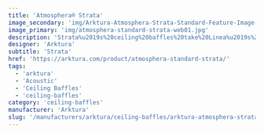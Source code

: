 ```yaml
---
title: 'Atmosphera® Strata'
image_secondary: 'img/Arktura-Atmosphera-Strata-Standard-Feature-Image-v2-1600x1600.png'
image_primary: 'img/atmosphera-standard-strata-web01.jpg'
description: 'Strata%u2019s%20ceiling%20baffles%20take%20Linea%u2019s%20straight%20design%20to%20another%20level%20with%20tighter%20spacing%20and%20shallower%20fins%20to%20hide%20the%20plenum%20and%20building%20systems%20above.%20With%20this%20denser%20configuration%2C%20your%20design%20becomes%20a%20garden%20of%20structure%3A%20A%20peaceful%20one%2C%20thanks%20to%20Soft%20Sound%AE%20fins%20which%20provide%20steady%20acoustic%20control.'
designer: 'Arktura'
subtitle: 'Strata'
href: 'https://arktura.com/product/atmosphera-standard-strata/'
tags:
  - 'arktura'
  - 'Acoustic'
  - 'Ceiling Baffles'
  - 'ceiling-baffles'
category: 'ceiling-baffles'
manufacturer: 'Arktura'
slug: '/manufacturers/arktura/ceiling-baffles/arktura-atmosphera-strata'
---
```

